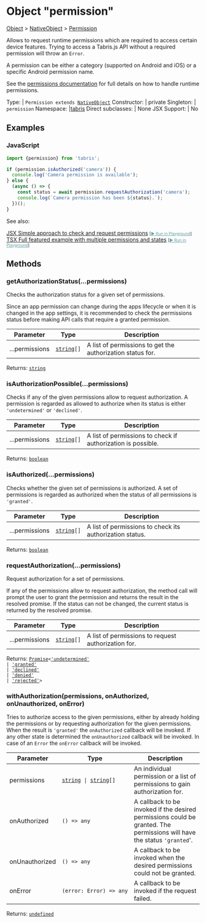 ---
---
# Object "permission"

<a href="https://developer.mozilla.org/en-US/docs/Web/JavaScript/Reference/Global_Objects/Object" title="View &quot;Object&quot; on MDN">Object</a> > <a href="NativeObject.html" title="NativeObject Class Reference">NativeObject</a> > <a href="#" >Permission</a>

Allows to request runtime permissions which are required to access certain device features. Trying to access a Tabris.js API without a required permission will throw an `Error`.

A permission can be either a category (supported on Android and iOS) or a specific Android permission name.

 See the [permissions documentation](../permissions.md) for full details on how to handle runtime permissions.


Type: | <code style="white-space: nowrap">Permission extends <a href="NativeObject.html" title="NativeObject Class Reference">NativeObject</a></code>
Constructor: | private
Singleton: | `permission`
Namespace: |<a href="../modules.html#startup" >tabris</a>
Direct subclasses: | None
JSX Support: | No


## Examples
### JavaScript


```js
import {permission} from 'tabris';

if (permission.isAuthorized('camera')) {
  console.log('Camera permission is available');
} else {
  (async () => {
    const status = await permission.requestAuthorization('camera');
    console.log(`Camera permission has been ${status}.`);
  })();
}
```



See also:
  
[<span class='language jsx'>JSX</span> Simple approach to check and request permissions](https://github.com/eclipsesource/tabris-js/tree/v3.10.0/snippets/permission.jsx) <span style="font-size: 75%;">[<a href="https://playground.tabris.com/?gitref=v3.10.0&snippet=permission.jsx" style="color: cadetblue;">► Run in Playground</a>]</span>  
[<span class='language tsx'>TSX</span> Full featured example with multiple permissions and states](https://github.com/eclipsesource/tabris-js/tree/v3.10.0/snippets/permission-advanced.tsx) <span style="font-size: 75%;">[<a href="https://playground.tabris.com/?gitref=v3.10.0&snippet=permission-advanced.tsx" style="color: cadetblue;">► Run in Playground</a>]</span>

## Methods

### getAuthorizationStatus(...permissions)



Checks the authorization status for a given set of permissions.

Since an app permission can change during the apps lifecycle or when it is changed in the app settings, it is recommended to check the permissions status before making API calls that require a granted permission.


Parameter|Type|Description
-|-|-
...permissions | <code style="white-space: nowrap"><a href="https://developer.mozilla.org/en-US/docs/Web/JavaScript/Data_structures#string_type" title="View &quot;string&quot; on MDN">string</a>[]</code> | A list of permissions to get the authorization status for.


Returns: <code style="white-space: nowrap"><a href="https://developer.mozilla.org/en-US/docs/Web/JavaScript/Data_structures#string_type" title="View &quot;string&quot; on MDN">string</a></code>

### isAuthorizationPossible(...permissions)



Checks if any of the given permissions allow to request authorization. A permission is regarded as allowed to authorize when its status is either `'undetermined'` or `'declined'`.


Parameter|Type|Description
-|-|-
...permissions | <code style="white-space: nowrap"><a href="https://developer.mozilla.org/en-US/docs/Web/JavaScript/Data_structures#string_type" title="View &quot;string&quot; on MDN">string</a>[]</code> | A list of permissions to check if authorization is possible.


Returns: <code style="white-space: nowrap"><a href="https://developer.mozilla.org/en-US/docs/Web/JavaScript/Data_structures#boolean_type" title="View &quot;boolean&quot; on MDN">boolean</a></code>

### isAuthorized(...permissions)



Checks whether the given set of permissions is authorized. A set of permissions is regarded as authorized when the status of all permissions is `'granted'`.


Parameter|Type|Description
-|-|-
...permissions | <code style="white-space: nowrap"><a href="https://developer.mozilla.org/en-US/docs/Web/JavaScript/Data_structures#string_type" title="View &quot;string&quot; on MDN">string</a>[]</code> | A list of permissions to check its authorization status.


Returns: <code style="white-space: nowrap"><a href="https://developer.mozilla.org/en-US/docs/Web/JavaScript/Data_structures#boolean_type" title="View &quot;boolean&quot; on MDN">boolean</a></code>

### requestAuthorization(...permissions)



Request authorization for a set of permissions.

If any of the permissions allow to request authorization, the method call will prompt the user to grant the permission and returns the result in the resolved promise. If the status can not be changed, the current status is returned by the resolved promise.


Parameter|Type|Description
-|-|-
...permissions | <code style="white-space: nowrap"><a href="https://developer.mozilla.org/en-US/docs/Web/JavaScript/Data_structures#string_type" title="View &quot;string&quot; on MDN">string</a>[]</code> | A list of permissions to request authorization for.


Returns: <code style="white-space: nowrap"><a href="https://developer.mozilla.org/en-US/docs/Web/JavaScript/Reference/Global_Objects/Promise" title="View &quot;Promise&quot; on MDN">Promise</a>&lt;<a href="https://developer.mozilla.org/en-US/docs/Web/JavaScript/Data_structures#string_type" title="View &quot;string&quot; on MDN">'undetermined'</a><br/>&#124; <a href="https://developer.mozilla.org/en-US/docs/Web/JavaScript/Data_structures#string_type" title="View &quot;string&quot; on MDN">'granted'</a><br/>&#124; <a href="https://developer.mozilla.org/en-US/docs/Web/JavaScript/Data_structures#string_type" title="View &quot;string&quot; on MDN">'declined'</a><br/>&#124; <a href="https://developer.mozilla.org/en-US/docs/Web/JavaScript/Data_structures#string_type" title="View &quot;string&quot; on MDN">'denied'</a><br/>&#124; <a href="https://developer.mozilla.org/en-US/docs/Web/JavaScript/Data_structures#string_type" title="View &quot;string&quot; on MDN">'rejected'</a>&gt;</code>

### withAuthorization(permissions, onAuthorized, onUnauthorized, onError)



Tries to authorize access to the given permissions, either by already holding the permissions or by requesting authorization for the given permissions. When the result is `'granted'` the `onAuthorized` callback will be invoked. If any other state is determined the `onUnauthorized` callback will be invoked. In case of an `Error` the `onError` callback will be invoked.


Parameter|Type|Description
-|-|-
permissions | <code style="white-space: nowrap"><a href="https://developer.mozilla.org/en-US/docs/Web/JavaScript/Data_structures#string_type" title="View &quot;string&quot; on MDN">string</a> &#124; <a href="https://developer.mozilla.org/en-US/docs/Web/JavaScript/Data_structures#string_type" title="View &quot;string&quot; on MDN">string</a>[]</code> | An individual permission or a list of permissions to gain authorization for.
onAuthorized | <code style="white-space: nowrap">() => any</code> | A callback to be invoked if the desired permissions could be granted. The permissions will have the status `'granted`'.
onUnauthorized | <code style="white-space: nowrap">() => any</code> | A callback to be invoked when the desired permissions could not be granted.
onError | <code style="white-space: nowrap">(error: Error) => any</code> | A callback to be invoked if the request failed.


Returns: <code style="white-space: nowrap"><a href="https://developer.mozilla.org/en-US/docs/Web/JavaScript/Data_structures#undefined_type" title="View &quot;undefined&quot; on MDN">undefined</a></code>


